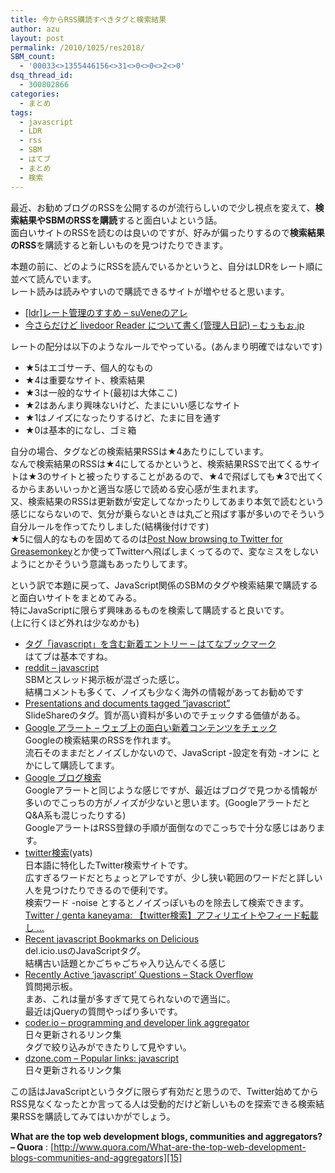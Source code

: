 ```yaml
---
title: 今からRSS購読すべきタグと検索結果
author: azu
layout: post
permalink: /2010/1025/res2018/
SBM_count:
  - '00033<>1355446156<>31<>0<>0<>2<>0'
dsq_thread_id:
  - 300802866
categories:
  - まとめ
tags:
  - javascript
  - LDR
  - rss
  - SBM
  - はてブ
  - まとめ
  - 検索
---
```

最近、お勧めブログのRSSを公開するのが流行らしいので少し視点を変えて、**検索結果やSBMのRSSを購読**すると面白いよという話。  
面白いサイトのRSSを読むのは良いのですが、好みが偏ったりするので**検索結果のRSS**を購読すると新しいものを見つけたりできます。

本題の前に、どのようにRSSを読んでいるかというと、自分はLDRをレート順に並べて読んでいます。  
レート読みは読みやすいので購読できるサイトが増やせると思います。

*   [[ldr]レート管理のすすめ – suVeneのアレ][1]
*   [今さらだけど livedoor Reader について書く(管理人日記) &#8211; むぅもぉ.jp][2]

レートの配分は以下のようなルールでやっている。(あんまり明確ではないです)

*   ★5はエゴサーチ、個人的なもの
*   ★4は重要なサイト、検索結果
*   ★3は一般的なサイト(最初は大体ここ)
*   ★2はあんまり興味ないけど、たまにいい感じなサイト
*   ★1はノイズになったりするけど、たまに目を通す
*   ★0は基本的になし、ゴミ箱

自分の場合、タグなどの検索結果RSSは★4あたりにしています。  
なんで検索結果のRSSは★4にしてるかというと、検索結果RSSで出てくるサイトは★3のサイトと被ったりすることがあるので、★4で飛ばしても★3で出てくるからまあいいっかと適当な感じで読める安心感が生まれます。  
又、検索結果のRSSは更新数が安定してなかったりしてあまり本気で読むという感じにならないので、気分が乗らないときは丸ごと飛ばす事が多いのでそういう自分ルールを作ってたりしました(結構後付けです)  
★5に個人的なものを固めてるのは[Post Now browsing to Twitter for Greasemonkey][3]とか使ってTwitterへ飛ばしまくってるので、変なミスをしないようにとかそういう意識もあったりしてます。

という訳で本題に戻って、JavaScript関係のSBMのタグや検索結果で購読すると面白いサイトをまとめてみる。  
特にJavaScriptに限らず興味あるものを検索して購読すると良いです。  
(上に行くほど外れは少なめかも)

*   [タグ「javascript」を含む新着エントリー &#8211; はてなブックマーク][4]  
    はてブは基本ですね。
*   [reddit &#8211; javascript][5]  
    SBMとスレッド掲示板が混ざった感じ。  
    結構コメントも多くて、ノイズも少なく海外の情報があってお勧めです
*   [Presentations and documents tagged “javascript”][6]  
    SlideShareのタグ。質が高い資料が多いのでチェックする価値がある。
*   [Google アラート &#8211; ウェブ上の面白い新着コンテンツをチェック][7]  
    Googleの検索結果のRSSを作れます。  
    流石そのままだとノイズしかないので、JavaScript -設定を有効 -オンに とかにして購読してます。
*   [Google ブログ検索][8]  
    Googleアラートと同じような感じですが、最近はブログで見つかる情報が多いのでこっちの方がノイズが少ないと思います。(GoogleアラートだとQ&A系も混じったりする)  
    GoogleアラートはRSS登録の手順が面倒なのでこっちで十分な感じはあります。
*   [twitter検索][9](yats)  
    日本語に特化したTwitter検索サイトです。  
    広すぎるワードだとちょっとアレですが、少し狭い範囲のワードだと詳しい人を見つけたりできるので便利です。  
    検索ワード -noise とするとノイズっぽいものを除去して検索できます。  
    [Twitter / genta kaneyama: 【twitter検索】アフィリエイトやフィード転載し &#8230;][10]
*   [Recent javascript Bookmarks on Delicious][11]  
    del.icio.usのJavaScriptタグ。  
    結構古い話題とかごちゃごちゃ入り込んでくる感じ
*   [Recently Active &#8216;javascript&#8217; Questions &#8211; Stack Overflow][12]  
    質問掲示板。  
    まあ、これは量が多すぎて見てられないので適当に。  
    最近はjQueryの質問やっぱり多いです。
*   [coder.io &#8211; programming and developer link aggregator][13]  
    日々更新されるリンク集  
    タグで絞り込みができたりして見やすい。
*   [dzone.com &#8211; Popular links: javascript][14]  
    日々更新されるリンク集

この話はJavaScriptというタグに限らず有効だと思うので、Twitter始めてからRSS見なくなったとか言ってる人は受動的だけど新しいものを探索できる検索結果RSSを購読してみてはいかがでしょう。

**What are the top web development blogs, communities and aggregators? &#8211; Quora**
:   [http://www.quora.com/What-are-the-top-web-development-blogs-communities-and-aggregators][15]

<div id="_mcePaste" style="position: absolute; left: -10000px; top: 0px; width: 1px; height: 1px; overflow: hidden;">
  <a href="http://d.zeromemory.info/2006/09/10/ldr-rate.html">[ldr]レート管理のすすめ – suVeneのアレ</a>
</div>

 [1]: http://d.zeromemory.info/2006/09/10/ldr-rate.html
 [2]: http://muumoo.jp/news/2006/09/15/0livedoorreader.html
 [3]: http://userscripts.org/scripts/show/46441
 [4]: http://b.hatena.ne.jp/t/javascript?sort=eid
 [5]: http://www.reddit.com/r/javascript/
 [6]: http://www.slideshare.net/tag/javascript
 [7]: http://www.google.com/alerts?hl=ja
 [8]: http://blogsearch.google.co.jp/
 [9]: http://pcod.no-ip.org/yats/
 [10]: http://twitter.com/PENGUINANA_/status/22608084521
 [11]: http://www.delicious.com/tag/javascript
 [12]: http://stackoverflow.com/questions/tagged/?tagnames=javascript&sort=active
 [13]: http://coder.io/home "coder.io - programming and developer link aggregator"
 [14]: http://www.dzone.com/links/tag/javascript.html "dzone.com - Popular links: javascript"
 [15]: http://www.quora.com/What-are-the-top-web-development-blogs-communities-and-aggregators "(1) What are the top web development blogs, communities and aggregators? - Quora"